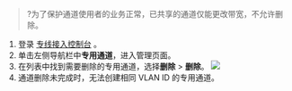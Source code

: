 >?为了保护通道使用者的业务正常，已共享的通道仅能更改带宽，不允许删除。
>

1. 登录 [专线接入控制台](https://console.cloud.tencent.com/vpc/dcConn) 。
2. 单击左侧导航栏中**专用通道**，进入管理页面。
3. 在列表中找到需要删除的专用通道，选择**删除** > **删除**。
![](https://qcloudimg.tencent-cloud.cn/raw/331cc7b22a6a2e319dbe51b12d5661a9.png)
4. 通道删除未完成时，无法创建相同 VLAN ID 的专用通道。 
